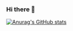 ### Hi there 👋

[![Anurag's GitHub stats](https://github-readme-stats.vercel.app/api?username=MerdenHran)](https://github.com/anuraghazra/github-readme-stats)

<!--
**MerdenHran/MerdenHran** is a ✨ _special_ ✨ repository because its `README.md` (this file) appears on your GitHub profile.

Here are some ideas to get you started:

- 🔭 I’m currently working on ...
- 🌱 I’m currently learning ...
- 👯 I’m looking to collaborate on ...
- 🤔 I’m looking for help with ...
- 💬 Ask me about ...
- 📫 How to reach me: ...
- 😄 Pronouns: ...
- ⚡ Fun fact: ...
-->
